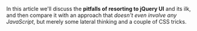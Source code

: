 In this article we'll discuss the **pitfalls of resorting to jQuery UI** and its ilk, and then compare it with an approach that _doesn't even involve any JavaScript_, but merely some lateral thinking and a couple of CSS tricks.
